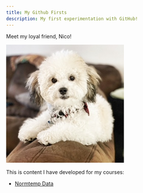 ```yaml
---
title: My Github Firsts
description: My first experimentation with GitHub!
---
```


Meet my loyal friend, Nico!

![My Pic](/pics/covidpuppy.JPG)

This is content I have developed for my courses:

- [Normtemp Data](/normtemp/index.md)

